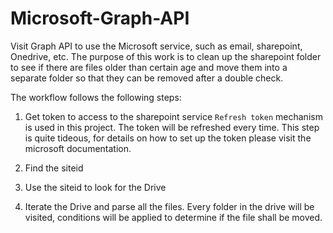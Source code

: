 # Microsoft-Graph-API
Visit Graph API to use the Microsoft service, such as email, sharepoint, Onedrive, etc.
The purpose of this work is to clean up the sharepoint folder to see if there are files older than certain age and move them into a separate folder so that they can be removed after a double check. 

The workflow follows the following steps:
1. Get token to access to the sharepoint service
`Refresh token` mechanism is used in this project. The token will be refreshed every time. This step is quite tideous, for details on how to set up the token please visit the microsoft documentation. 

2. Find the siteid
3. Use the siteid to look for the Drive
4. Iterate the Drive and parse all the files. 
 Every folder in the drive will be visited, conditions will be applied to determine if the file shall be moved.
